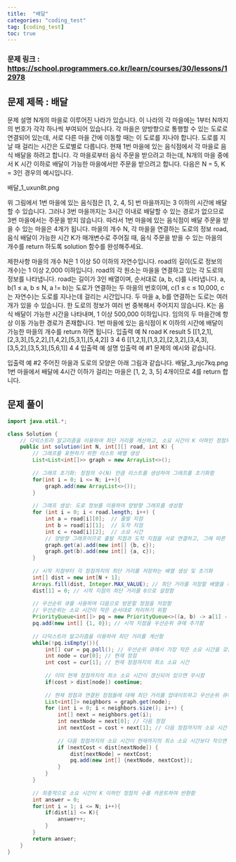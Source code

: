 ```yaml
---
title:  "배달"
categories: "coding_test"
tag: [coding_test]
toc: true
---
```


### 문제 링크 : https://school.programmers.co.kr/learn/courses/30/lessons/12978

## 문제 제목 : 배달

문제 설명
N개의 마을로 이루어진 나라가 있습니다. 이 나라의 각 마을에는 1부터 N까지의 번호가 각각 하나씩 부여되어 있습니다. 각 마을은 양방향으로 통행할 수 있는 도로로 연결되어 있는데, 서로 다른 마을 간에 이동할 때는 이 도로를 지나야 합니다. 도로를 지날 때 걸리는 시간은 도로별로 다릅니다. 현재 1번 마을에 있는 음식점에서 각 마을로 음식 배달을 하려고 합니다. 각 마을로부터 음식 주문을 받으려고 하는데, N개의 마을 중에서 K 시간 이하로 배달이 가능한 마을에서만 주문을 받으려고 합니다. 다음은 N = 5, K = 3인 경우의 예시입니다.

배달_1_uxun8t.png

위 그림에서 1번 마을에 있는 음식점은 [1, 2, 4, 5] 번 마을까지는 3 이하의 시간에 배달할 수 있습니다. 그러나 3번 마을까지는 3시간 이내로 배달할 수 있는 경로가 없으므로 3번 마을에서는 주문을 받지 않습니다. 따라서 1번 마을에 있는 음식점이 배달 주문을 받을 수 있는 마을은 4개가 됩니다.
마을의 개수 N, 각 마을을 연결하는 도로의 정보 road, 음식 배달이 가능한 시간 K가 매개변수로 주어질 때, 음식 주문을 받을 수 있는 마을의 개수를 return 하도록 solution 함수를 완성해주세요.

제한사항
마을의 개수 N은 1 이상 50 이하의 자연수입니다.
road의 길이(도로 정보의 개수)는 1 이상 2,000 이하입니다.
road의 각 원소는 마을을 연결하고 있는 각 도로의 정보를 나타냅니다.
road는 길이가 3인 배열이며, 순서대로 (a, b, c)를 나타냅니다.
a, b(1 ≤ a, b ≤ N, a != b)는 도로가 연결하는 두 마을의 번호이며, c(1 ≤ c ≤ 10,000, c는 자연수)는 도로를 지나는데 걸리는 시간입니다.
두 마을 a, b를 연결하는 도로는 여러 개가 있을 수 있습니다.
한 도로의 정보가 여러 번 중복해서 주어지지 않습니다.
K는 음식 배달이 가능한 시간을 나타내며, 1 이상 500,000 이하입니다.
임의의 두 마을간에 항상 이동 가능한 경로가 존재합니다.
1번 마을에 있는 음식점이 K 이하의 시간에 배달이 가능한 마을의 개수를 return 하면 됩니다.
입출력 예
N	road	K	result
5	[[1,2,1],[2,3,3],[5,2,2],[1,4,2],[5,3,1],[5,4,2]]	3	4
6	[[1,2,1],[1,3,2],[2,3,2],[3,4,3],[3,5,2],[3,5,3],[5,6,1]]	4	4
입출력 예 설명
입출력 예 #1
문제의 예시와 같습니다.

입출력 예 #2
주어진 마을과 도로의 모양은 아래 그림과 같습니다.
배달_3_njc7kq.png
1번 마을에서 배달에 4시간 이하가 걸리는 마을은 [1, 2, 3, 5] 4개이므로 4를 return 합니다.

## 문제 풀이
```java
import java.util.*;

class Solution {
    // 다익스트라 알고리즘을 이용하여 최단 거리를 계산하고, 소요 시간이 K 이하인 정점의 수를 반환하는 메서드
    public int solution(int N, int[][] road, int K) {
        // 그래프를 표현하기 위한 리스트 배열 생성
        List<List<int[]>> graph = new ArrayList<>();
        
        // 그래프 초기화: 정점의 수(N) 만큼 리스트를 생성하여 그래프를 초기화함
        for(int i = 0; i <= N; i++){
            graph.add(new ArrayList<>());
        }
        
        // 그래프 생성: 도로 정보를 이용하여 양방향 그래프를 생성함
        for (int i = 0; i < road.length; i++) {
            int a = road[i][0];  // 출발 지점
            int b = road[i][1];  // 도착 지점
            int c = road[i][2];  // 소요 시간
            // 양방향 그래프이므로 출발 지점과 도착 지점을 서로 연결하고, 그에 따른 소요 시간을 저장함
            graph.get(a).add(new int[] {b, c});
            graph.get(b).add(new int[] {a, c});
        }
        
        // 시작 지점부터 각 정점까지의 최단 거리를 저장하는 배열 생성 및 초기화
        int[] dist = new int[N + 1];
        Arrays.fill(dist, Integer.MAX_VALUE); // 최단 거리를 저장할 배열을 최대값으로 초기화함
        dist[1] = 0; // 시작 지점의 최단 거리를 0으로 설정함
        
        // 우선순위 큐를 사용하여 다음으로 방문할 정점을 저장함
        // 우선순위는 소요 시간이 작은 순서대로 처리하기 위함
        PriorityQueue<int[]> pq = new PriorityQueue<>((a, b) -> a[1] - b[1]);
        pq.add(new int[] {1, 0}); // 시작 지점을 우선순위 큐에 추가함
        
        // 다익스트라 알고리즘을 이용하여 최단 거리를 계산함
        while(!pq.isEmpty()){
            int[] cur = pq.poll(); // 우선순위 큐에서 가장 작은 소요 시간을 갖는 정점을 가져옴
            int node = cur[0]; // 현재 정점
            int cost = cur[1]; // 현재 정점까지의 최소 소요 시간
            
            // 이미 현재 정점까지의 최소 소요 시간이 갱신되어 있으면 무시함
            if(cost > dist[node]) continue;
            
            // 현재 정점과 연결된 정점들에 대해 최단 거리를 업데이트하고 우선순위 큐에 추가함
            List<int[]> neighbors = graph.get(node);
            for (int i = 0; i < neighbors.size(); i++) {
                int[] next = neighbors.get(i);
                int nextNode = next[0]; // 다음 정점
                int nextCost = cost + next[1]; // 다음 정점까지의 소요 시간
                
                // 다음 정점까지의 소요 시간이 현재까지의 최소 소요 시간보다 작으면 업데이트하고 우선순위 큐에 추가함
                if (nextCost < dist[nextNode]) {
                    dist[nextNode] = nextCost;
                    pq.add(new int[] {nextNode, nextCost});
                }
            }
        }
        
        // 최종적으로 소요 시간이 K 이하인 정점의 수를 카운트하여 반환함
        int answer = 0;
        for(int i = 1; i <= N; i++){
            if(dist[i] <= K){
                answer++;
            }
        }
        return answer;
    }
}

```